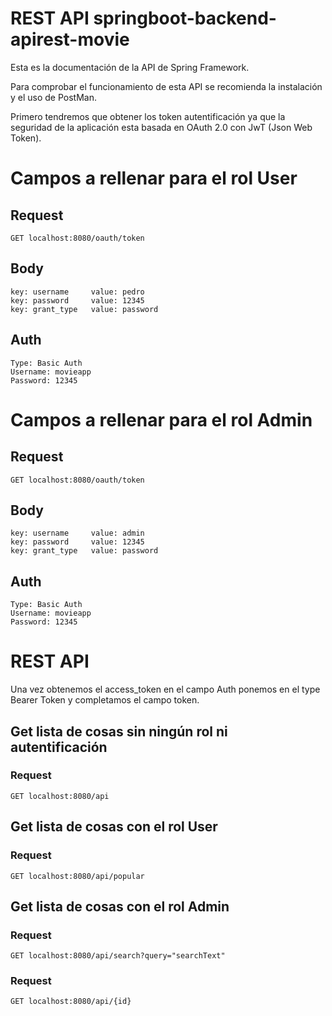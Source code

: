 # REST API springboot-backend-apirest-movie

Esta es la documentación de la API de Spring Framework.

Para comprobar el funcionamiento de esta API se recomienda la instalación
y el uso de PostMan.

Primero tendremos que obtener los token autentificación ya que la seguridad
de la aplicación esta basada en OAuth 2.0 con JwT (Json Web Token).

# Campos a rellenar para el rol User

## Request

  `GET localhost:8080/oauth/token`

## Body

    key: username     value: pedro
    key: password     value: 12345
    key: grant_type   value: password

## Auth

    Type: Basic Auth
    Username: movieapp
    Password: 12345

# Campos a rellenar para el rol Admin

## Request

  `GET localhost:8080/oauth/token`

## Body

    key: username     value: admin
    key: password     value: 12345
    key: grant_type   value: password

## Auth

    Type: Basic Auth
    Username: movieapp
    Password: 12345
    
# REST API

Una vez obtenemos el access_token en el campo Auth ponemos en el type Bearer Token y completamos el campo token.

## Get lista de cosas sin ningún rol ni autentificación

### Request

`GET localhost:8080/api`

## Get lista de cosas con el rol User

### Request

`GET localhost:8080/api/popular`

## Get lista de cosas con el rol Admin

### Request

`GET localhost:8080/api/search?query="searchText"`

### Request

`GET localhost:8080/api/{id}`


